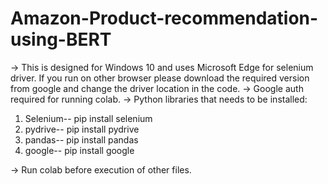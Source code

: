# Amazon-Product-recommendation-using-BERT

-> This is designed for Windows 10 and uses Microsoft Edge for selenium driver. If you run on other browser please download the required version from google and change the driver location in the code.
-> Google auth required for running colab.
-> Python libraries that needs to be installed:
  1. Selenium-- pip install selenium
  2. pydrive-- pip install pydrive
  3. pandas-- pip install pandas
  4. google-- pip install google
  
 -> Run colab before execution of other files.
